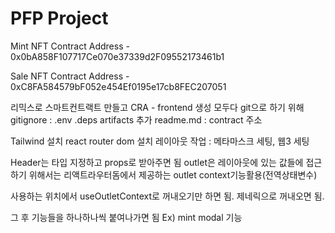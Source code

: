# PFP Project

Mint NFT Contract Address - 0x0bA858F107717Ce070e37339d2F09552173461b1

Sale NFT Contract Address -
0xC8FA584579bF052e454Ef0195e17cb8FEC207051

리믹스로 스마트컨트랙트 만들고
CRA - frontend 생성
모두다 git으로 하기 위해
gitignore
: .env .deps artifacts 추가
readme.md
: contract 주소

Tailwind 설치 react router dom 설치
레이아웃 작업
: 메타마스크 세팅, 웹3 세팅

Header는 타입 지정하고 props로 받아주면 됨
outlet은 레이아웃에 있는 값들에 접근하기 위해서는 리액트라우터돔에서 제공하는 outlet context기능활용(전역상태변수)

사용하는 위치에서 useOutletContext로 꺼내오기만 하면 됨. 제네릭으로 <OutletContext> 꺼내오면 됨.

그 후 기능들을 하나하나씩 붙여나가면 됨
Ex) mint modal 기능
